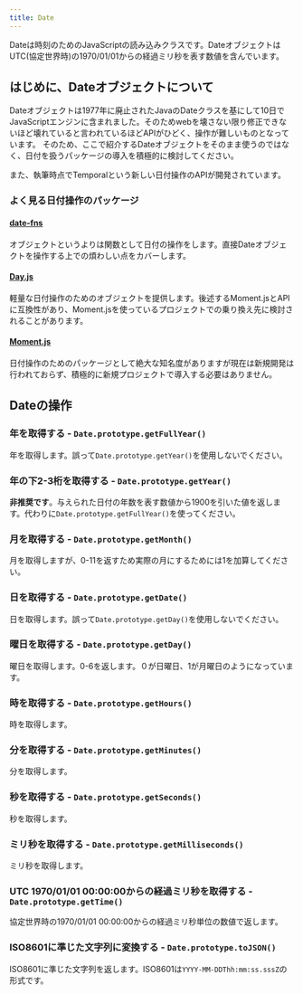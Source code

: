 ```yaml
---
title: Date
---
```


Dateは時刻のためのJavaScriptの読み込みクラスです。DateオブジェクトはUTC(協定世界時)の1970/01/01からの経過ミリ秒を表す数値を含んでいます。

## はじめに、Dateオブジェクトについて

Dateオブジェクトは1977年に廃止されたJavaのDateクラスを基にして10日でJavaScriptエンジンに含まれました。そのためwebを壊さない限り修正できないほど壊れていると言われているほどAPIがひどく、操作が難しいものとなっています。
そのため、ここで紹介するDateオブジェクトをそのまま使うのではなく、日付を扱うパッケージの導入を積極的に検討してください。

また、執筆時点でTemporalという新しい日付操作のAPIが開発されています。

### よく見る日付操作のパッケージ

#### [date-fns](https://date-fns.org/)

オブジェクトというよりは関数として日付の操作をします。直接Dateオブジェクトを操作する上での煩わしい点をカバーします。

#### [Day.js](https://day.js.org/)

軽量な日付操作のためのオブジェクトを提供します。後述するMoment.jsとAPIに互換性があり、Moment.jsを使っているプロジェクトでの乗り換え先に検討されることがあります。

#### [Moment.js](https://momentjs.com/)

日付操作のためのパッケージとして絶大な知名度がありますが現在は新規開発は行われておらず、積極的に新規プロジェクトで導入する必要はありません。

## Dateの操作

### 年を取得する - `Date.prototype.getFullYear()`

年を取得します。誤って`Date.prototype.getYear()`を使用しないでください。

### 年の下2-3桁を取得する - `Date.prototype.getYear()`

**非推奨です**。与えられた日付の年数を表す数値から1900を引いた値を返します。代わりに`Date.prototype.getFullYear()`を使ってください。

### 月を取得する - `Date.prototype.getMonth()`

月を取得しますが、0-11を返すため実際の月にするためには1を加算してください。

### 日を取得する - `Date.prototype.getDate()`

日を取得します。誤って`Date.prototype.getDay()`を使用しないでください。

### 曜日を取得する - `Date.prototype.getDay()`

曜日を取得します。0-6を返します。０が日曜日、1が月曜日のようになっています。

### 時を取得する - `Date.prototype.getHours()`

時を取得します。

### 分を取得する - `Date.prototype.getMinutes()`

分を取得します。

### 秒を取得する - `Date.prototype.getSeconds()`

秒を取得します。

### ミリ秒を取得する - `Date.prototype.getMilliseconds()`

ミリ秒を取得します。

### UTC 1970/01/01 00:00:00からの経過ミリ秒を取得する - `Date.prototype.getTime()`

協定世界時の1970/01/01 00:00:00からの経過ミリ秒単位の数値で返します。

### ISO8601に準じた文字列に変換する - `Date.prototype.toJSON()`

ISO8601に準じた文字列を返します。ISO8601は`YYYY-MM-DDThh:mm:ss.sssZ`の形式です。
